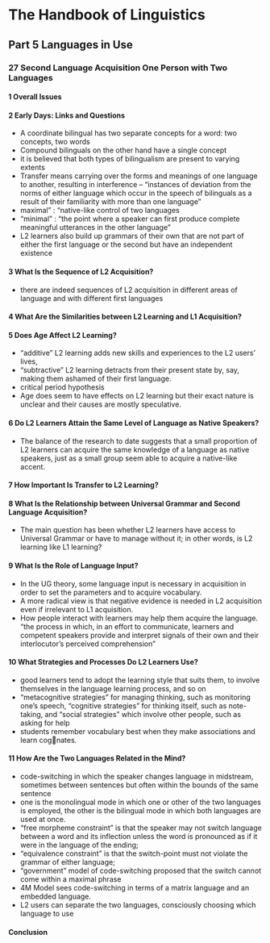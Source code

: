 # The Handbook of Linguistics
## Part 5 Languages in Use
###  27 Second Language Acquisition One Person with Two Languages
#### 1 Overall Issues
#### 2 Early Days: Links and Questions
+ A coordinate bilingual has two separate concepts for a word: two concepts, two words
+ Compound bilinguals on the other hand have a single concept
+ it is believed that both types of bilingualism are present to varying extents
+ Transfer means carrying over the forms and meanings of one language to another, resulting in interference – “instances of deviation from the norms of either language which occur in the speech of bilinguals as a result of their familiarity with more than one language” 
+ maximal” : “native-like control of two languages
+ “minimal” : “the point where a speaker can first produce complete meaningful utterances in the other language” 
+ L2 learners also build up grammars of their own that are not part of either the first language or the second but have an independent existence
#### 3 What Is the Sequence of L2 Acquisition? 
+ there are indeed sequences of L2 acquisition in different areas of language and with different first languages
#### 4 	What Are the Similarities between L2 Learning and L1 Acquisition? 
#### 5 Does Age Affect L2 Learning?
+ “additive” L2 learning adds new skills and experiences to the L2 users’ lives, 
+ “subtractive” L2 learning detracts from their present state by, say, making them ashamed of their first language. 
+ critical period hypothesis 
+ Age does seem to have effects on L2 learning but their exact nature is unclear and their causes are mostly speculative. 
#### 6 Do L2 Learners Attain the Same Level of Language as Native Speakers? 
+ The balance of the research to date suggests that a small proportion of L2 learners can acquire the same knowledge of a language as native speakers, just as a small group seem able to acquire a native-like accent.
#### 7 How Important Is Transfer to L2 Learning? 
#### 8 What Is the Relationship between Universal Grammar and Second Language Acquisition?
+ The main question has been whether L2 learners have access to Universal Grammar or have to manage without it; in other words, is L2 learning like L1 learning? 
#### 9 What Is the Role of Language Input?
+ In the UG theory, some language input is necessary in acquisition in order to set the parameters and to acquire vocabulary. 
+ A more radical view is that negative evidence is needed in L2 acquisition even if irrelevant to L1 acquisition.
+ How people interact with learners may help them acquire the language.  “the process in which, in an effort to communicate, learners and competent speakers provide and interpret signals of their own and their interlocutor’s perceived comprehension” 
#### 10 What Strategies and Processes Do L2 Learners Use?
+ good learners tend to adopt the learning style that suits them, to involve themselves in the language learning process, and so on
+ “metacognitive strategies” for managing thinking, such as monitoring one’s speech, “cognitive strategies” for thinking itself, such as note-taking, and “social strategies” which involve other people, such as asking for help
+  students remember vocabulary best when they make associations and learn cognates.
#### 11 How Are the Two Languages Related in the Mind?
+ code-switching in which the speaker changes language in midstream, sometimes between sentences but often within the bounds of the same sentence
+ one is the monolingual mode in which one or other of the two languages is employed, the other is the bilingual mode in which both languages are used at once.
+ “free morpheme constraint” is that the speaker may not switch language between a word and its inflection unless the word is pronounced as if it were in the language of the ending;
+ “equivalence constraint” is that the switch-point must not violate the grammar of either language;
+ “government” model of code-switching proposed that the switch cannot come within a maximal phrase
+  4M Model sees code-switching in terms of a matrix language and an embedded language. 
+  L2 users can separate the two languages, consciously choosing which language to use
#### Conclusion 
